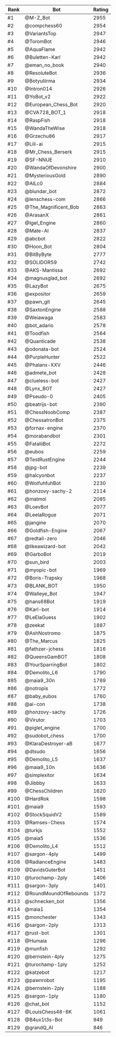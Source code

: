 Rank|Bot|Rating
---|---|---
#1|@M-Z_Bot|2955
#2|@compchess60|2954
#3|@VariantsTop|2947
#4|@ToromBot|2946
#5|@AquaFlame|2942
#6|@Buletten-Karl|2942
#7|@eman_no_book|2940
#8|@ResoluteBot|2936
#9|@Botyuliirma|2934
#10|@Intron014|2926
#11|@YoBot_v2|2922
#12|@European_Chess_Bot|2920
#13|@CVA728_BOT_1|2918
#14|@RaspFish|2918
#15|@WandaTheWise|2918
#16|@Grzechu86|2917
#17|@Lili-ai|2915
#18|@Mr_Chess_Berserk|2915
#19|@SF-NNUE|2910
#20|@WandaOfDevonshire|2900
#21|@MysteriousGold|2890
#22|@AILc0|2884
#23|@blundar_bot|2872
#24|@lenschess-com|2866
#25|@The_Magnificent_Bob|2863
#26|@ArasanX|2861
#27|@Igel_Engine|2860
#28|@Mate-AI|2837
#29|@abcbot|2822
#30|@Hoon_Bot|2804
#31|@BitByByte|2777
#32|@SOLIDOR59|2742
#33|@AKS-Mantissa|2692
#34|@magnusglad_bot|2692
#35|@LazyBot|2675
#36|@expositor|2659
#37|@pawn_git|2645
#38|@SaxtonEngine|2588
#39|@Weiawaga|2583
#40|@bot_adario|2578
#41|@Toodfish|2564
#42|@Quanticade|2538
#43|@odonata-bot|2524
#44|@PurpleHunter|2522
#45|@Phalanx-XXV|2446
#46|@admete_bot|2428
#47|@clueless-bot|2427
#48|@Lynx_BOT|2427
#49|@Pseudo-0|2405
#50|@beatrijs-bot|2390
#51|@ChessNoobComp|2387
#52|@ChessatronBot|2375
#53|@fornax-engine|2370
#54|@morabandbot|2301
#55|@FataliiBot|2272
#56|@eubos|2259
#57|@TestRustEngine|2244
#58|@jpg-bot|2239
#59|@halcyonbot|2237
#60|@WolfuhfuhBot|2230
#61|@honzovy-sachy-2|2114
#62|@matmoi|2085
#63|@LoevBot|2077
#64|@LeelaRogue|2071
#65|@jangine|2070
#66|@Goldfish-Engine|2067
#67|@redtail-zero|2046
#68|@likeawizard-bot|2042
#69|@GarboBot|2019
#70|@sun_bird|2003
#71|@myopic-bot|1969
#72|@Boris-Trapsky|1968
#73|@BLANK_BOT|1950
#74|@Walleye_Bot|1947
#75|@hans68Bot|1919
#76|@Karl-bot|1914
#77|@LeElaGuess|1902
#78|@zeekat|1887
#79|@AshNostromo|1875
#80|@The_Marcus|1825
#81|@fathzer-jchess|1816
#82|@QueensGamBOT|1808
#83|@YourSparringBot|1802
#84|@Demolito_L6|1790
#85|@maia9_30n|1789
#86|@notropis|1772
#87|@baby_eubos|1760
#88|@ai-con|1738
#89|@honzovy-sachy|1726
#90|@Virutor|1703
#91|@piglet_engine|1700
#92|@sudobot_chess|1700
#93|@KlaraDestroyer-aB|1677
#94|@dtsudo|1656
#95|@Demolito_L5|1637
#96|@maia9_10n|1636
#97|@simplexitor|1634
#98|@Jibbby|1633
#99|@ChessChildren|1620
#100|@HardRok|1598
#101|@maia9|1593
#102|@StockSquidV2|1589
#103|@Ramses-Chess|1574
#104|@turkjs|1552
#105|@maia5|1536
#106|@Demolito_L4|1512
#107|@sargon-4ply|1499
#108|@RadianceEngine|1483
#109|@DavidsGuterBot|1451
#110|@turochamp-2ply|1406
#111|@sargon-3ply|1401
#112|@RoundMoundOfRebounds|1372
#113|@schnecken_bot|1356
#114|@maia1|1354
#115|@monchester|1343
#116|@sargon-2ply|1313
#117|@rust-bot|1301
#118|@Humaia|1296
#119|@munfish|1292
#120|@bernstein-4ply|1275
#121|@turochamp-1ply|1252
#122|@katzebot|1217
#123|@pawnrobot|1195
#124|@bernstein-2ply|1188
#125|@sargon-1ply|1180
#126|@chat_bot|1152
#127|@LouisChess48-6K|1061
#128|@B4ux1t3s-Bot|949
#129|@grandQ_AI|846
